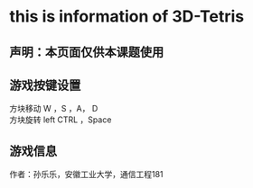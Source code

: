 # this is information of 3D-Tetris
## 声明：本页面仅供本课题使用
## 游戏按键设置
方块移动 W ，S ，A， D<br>
方块旋转 left CTRL ，Space<br>
## 游戏信息
作者：孙乐乐，安徽工业大学，通信工程181<br>

